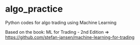 # algo_practice

Python codes for algo trading using Machine Learning

Based on the book: ML for Trading - 2nd Edition
=> https://github.com/stefan-jansen/machine-learning-for-trading
